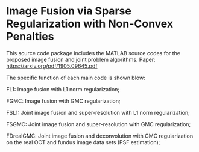 # Image Fusion via Sparse Regularization with Non-Convex Penalties

This source code package includes the MATLAB source codes for the proposed image fusion and joint problem algorithms.
Paper: https://arxiv.org/pdf/1905.09645.pdf

The specific function of each main code is shown blow:

FL1: Image fusion with L1 norm regularization;

FGMC: Image fusion with GMC regularization;

FSL1: Joint image fusion and super-resolution with L1 norm regularization;

FSGMC: Joint image fusion and super-resolution with GMC regularization;

FDrealGMC: Joint image fusion and deconvolution with GMC regularization on the real OCT and fundus image data sets (PSF estimation);
